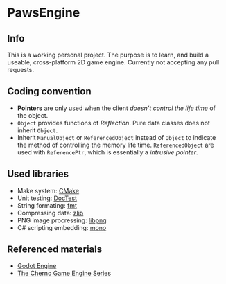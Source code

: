 # PawsEngine
## Info
This is a working personal project. The purpose is to learn, and build a useable, cross-platform 2D game engine.
Currently not accepting any pull requests.

## Coding convention
* **Pointers** are only used when the client *doesn't control the life time* of the object.
* `Object` provides functions of *Reflection*. Pure data classes does not inherit `Object`.
* Inherit `ManualObject` or `ReferencedObject` instead of `Object` to indicate the method of controlling the memory life time. `ReferencedObject` are used with `ReferencePtr`, which is essentially a *intrusive pointer*.

## Used libraries
* Make system: [CMake](https://cmake.org)
* Unit testing: [DocTest](https://github.com/onqtam/doctest)
* String formating: [fmt](https://github.com/fmtlib/fmt)
* Compressing data: [zlib](https://github.com/madler/zlib)
* PNG image procressing: [libpng](https://github.com/glennrp/libpng)
* C# scripting embedding: [mono](mono-project.com)

## Referenced materials
* [Godot Engine](https://godotengine.org/)
* [The Cherno Game Engine Series](https://www.youtube.com/playlist?list=PLlrATfBNZ98dC-V-N3m0Go4deliWHPFwT)